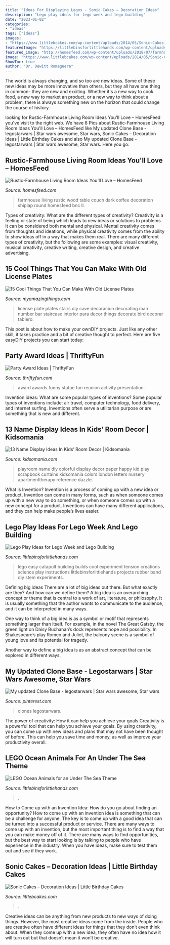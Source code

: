```yaml
---
title: "Ideas For Displaying Legos - Sonic Cakes – Decoration Ideas"
description: "Lego play ideas for lego week and lego building"
date: "2023-01-02"
categories:
- "ideas"
tags: ["ideas"]
images:
- "https://www.littlebcakes.com/wp-content/uploads/2014/05/Sonic-Cakes-Images.jpg"
featuredImage: "https://littlebinsforlittlehands.com/wp-content/uploads/2016/06/2-16-680x1020.jpg"
featured_image: "http://homesfeed.com/wp-content/uploads/2018/07/farmhouse-rustic-living-room-idea-white-shiplap-ceilings-dark-wood-floorings-wood-round-top-coffee-table-white-couch-white-upholstered-armchair-chalkboard-wall-decoration.jpg"
image: "https://www.littlebcakes.com/wp-content/uploads/2014/05/Sonic-Cakes-Images.jpg"
ShowToc: true
author: "Dr. Dewitt Romaguera"
---
```



The world is always changing, and so too are new ideas. Some of these new ideas may be more innovative than others, but they all have one thing in common- they are new and exciting. Whether it's a new way to cook food, a new way to market an product, or a new way to think about a problem, there is always something new on the horizon that could change the course of history.

	

		
looking for Rustic-Farmhouse Living Room Ideas You&#039;ll Love – HomesFeed you've visit to the right web. We have 8 Pics about Rustic-Farmhouse Living Room Ideas You&#039;ll Love – HomesFeed like My updated Clone Base - legostarwars | Star wars awesome, Star wars, Sonic Cakes – Decoration Ideas | Little Birthday Cakes and also My updated Clone Base - legostarwars | Star wars awesome, Star wars. Here you go:
		
    
## Rustic-Farmhouse Living Room Ideas You&#039;ll Love – HomesFeed

<img loading=lazy src="http://homesfeed.com/wp-content/uploads/2018/07/farmhouse-rustic-living-room-idea-white-shiplap-ceilings-dark-wood-floorings-wood-round-top-coffee-table-white-couch-white-upholstered-armchair-chalkboard-wall-decoration.jpg" onerror="this.onerror=null;this.src='https://tse3.mm.bing.net/th?id=OIP.Of23dTmxlTEngBiEpLJw7gHaLF&amp;pid=15.1';" alt="Rustic-Farmhouse Living Room Ideas You&#039;ll Love – HomesFeed">

_Source: homesfeed.com_

>farmhouse living rustic wood table couch dark coffee decoration shiplap round homesfeed bnc ll. 

	

Types of creativity: What are the different types of creativity?
Creativity is a feeling or state of being which leads to new ideas or solutions to problems. It can be considered both mental and physical. Mental creativity comes from thoughts and ideations, while physical creativity comes from the ability to show ideas off in a way that makes them real. There are many different types of creativity, but the following are some examples: visual creativity, musical creativity, creative writing, creative design, and creative advertising.

    
## 15 Cool Things That You Can Make With Old License Plates

<img loading=lazy src="https://myamazingthings.com/wp-content/uploads/2017/05/license-plate-diy-4.jpg" onerror="this.onerror=null;this.src='https://tse3.mm.bing.net/th?id=OIP.WJ7eFmZnU-vnfpvFheUeWQHaJ4&amp;pid=15.1';" alt="15 Cool Things That You Can Make With Old License Plates">

_Source: myamazingthings.com_

>license plate plates stairs diy cave decoracion decorating man number bar staircase interior para decor things decorate bird decorar tablero. 

	

This post is about how to make your ownDIY projects. Just like any other skill, it takes practice and a bit of creative thought to perfect. Here are five easyDIY projects you can start today: 

    
## Party Award Ideas | ThriftyFun

<img loading=lazy src="https://img.thrfun.com/img/077/233/party_award_statue_x1.jpg" onerror="this.onerror=null;this.src='https://tse1.mm.bing.net/th?id=OIP.ejSKV3nArrlTcVrmuSMakwHaLH&amp;pid=15.1';" alt="Party Award Ideas | ThriftyFun">

_Source: thriftyfun.com_

>award awards funny statue fun reunion activity presentation. 

	

Invention ideas: What are some popular types of inventions?
Some popular types of inventions include: air travel, computer technology, food delivery, and internet surfing. Inventions often serve a utilitarian purpose or are something that is new and different.

    
## 13 Name Display Ideas In Kids’ Room Decor | Kidsomania

<img loading=lazy src="http://www.kidsomania.com/photos/Name-Displays-On-Kids-Room-Wall-9.jpg" onerror="this.onerror=null;this.src='https://tse2.mm.bing.net/th?id=OIP.fS7UhB57JHyT6JQJQ0mzxwHaLI&amp;pid=15.1';" alt="13 Name Display Ideas In Kids’ Room Decor | Kidsomania">

_Source: kidsomania.com_

>playroom name diy colorful display decor paper happy kid play scrapbook curtains kidsomania colors london letters nursery apartmenttherapy reference dazzle. 

	

What is Invention?
Invention is a process of coming up with a new idea or product. Invention can come in many forms, such as when someone comes up with a new way to do something, or when someone comes up with a new concept for a product. Inventions can have many different applications, and they can help make people’s lives easier.

    
## Lego Play Ideas For Lego Week And Lego Building

<img loading=lazy src="https://littlebinsforlittlehands.com/wp-content/uploads/2016/01/Easy-LEGO-Catapult-and-Tension-Science-Experiment-for-Kids.jpg" onerror="this.onerror=null;this.src='https://tse1.mm.bing.net/th?id=OIP.my5VByNahEqWDu3_dhki-gHaLH&amp;pid=15.1';" alt="Lego Play Ideas for Lego Week and Lego Building">

_Source: littlebinsforlittlehands.com_

>lego easy catapult building builds cool experiment tension creations science play instructions littlebinsforlittlehands projects rubber band diy stem experiments. 

	

Defining big ideas
There are a lot of big ideas out there. But what exactly are they? And how can we define them?
A big idea is an overarching concept or theme that is central to a work of art, literature, or philosophy. It is usually something that the author wants to communicate to the audience, and it can be interpreted in many ways.

One way to think of a big idea is as a symbol or motif that represents something larger than itself. For example, in the novel The Great Gatsby, the green light on Daisy Buchanan’s dock represents hope and possibility. In Shakespeare’s play Romeo and Juliet, the balcony scene is a symbol of young love and its potential for tragedy.

Another way to define a big idea is as an abstract concept that can be explored in different ways.

    
## My Updated Clone Base - Legostarwars | Star Wars Awesome, Star Wars

<img loading=lazy src="https://i.pinimg.com/736x/6d/65/06/6d6506294bfaebcca72db0bb395c9ff8.jpg" onerror="this.onerror=null;this.src='https://tse2.mm.bing.net/th?id=OIP.2qIiYrX2bN0m1oQPzgf5ygHaJ3&amp;pid=15.1';" alt="My updated Clone Base - legostarwars | Star wars awesome, Star wars">

_Source: pinterest.com_

>clones legostarwars. 

	

The power of creativity: How it can help you achieve your goals
Creativity is a powerful tool that can help you achieve your goals. By using creativity, you can come up with new ideas and plans that may not have been thought of before. This can help you save time and money, as well as improve your productivity overall.

    
## LEGO Ocean Animals For An Under The Sea Theme

<img loading=lazy src="https://littlebinsforlittlehands.com/wp-content/uploads/2016/06/2-16-680x1020.jpg" onerror="this.onerror=null;this.src='https://tse2.mm.bing.net/th?id=OIP.UN0IqAPJu1JhFZtawtKuRAHaLH&amp;pid=15.1';" alt="LEGO Ocean Animals for an Under The Sea Theme">

_Source: littlebinsforlittlehands.com_

>. 

	

How to Come up with an Invention Idea: How do you go about finding an opportunity?
How to come up with an invention idea is something that can be a challenge for anyone. The key is to come up with a good idea that can be turned into a successful product or service. There are many ways to come up with an invention, but the most important thing is to find a way that you can make money off of it. There are many ways to find opportunities, but the best way to start looking is by talking to people who have experience in the industry. When you have ideas, make sure to test them out and see if they work.

    
## Sonic Cakes – Decoration Ideas | Little Birthday Cakes

<img loading=lazy src="https://www.littlebcakes.com/wp-content/uploads/2014/05/Sonic-Cakes-Images.jpg" onerror="this.onerror=null;this.src='https://tse2.mm.bing.net/th?id=OIP.FXqUi1_9AJ084J4nsdJzHwHaJ4&amp;pid=15.1';" alt="Sonic Cakes – Decoration Ideas | Little Birthday Cakes">

_Source: littlebcakes.com_

>. 

	

Creative ideas can be anything from new products to new ways of doing things. However, the most creative ideas come from the inside. People who are creative often have different ideas for things that they don’t even think about. When they come up with a new idea, they often have no idea how it will turn out but that doesn’t mean it won’t be creative.

